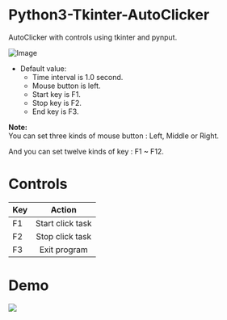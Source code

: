 # Python3-Tkinter-AutoClicker
AutoClicker with controls using tkinter and pynput.

![Image](https://i.imgur.com/XoWArhk.png)

* Default value:
    * Time interval is 1.0 second.
    * Mouse button is left.
    * Start key is F1.
    * Stop key is F2.
    *  End key is F3.
        
**Note:**  
You can set three kinds of mouse button : Left, Middle or Right.

And you can set twelve kinds of key : F1 ~ F12.

# Controls

| Key  | Action |
| ------------- |:-------------:|
| F1      | Start click task     |
| F2      | Stop click task     |
| F3      | Exit program     |

# Demo
[![](https://img.youtube.com/vi/ohYgznUyeHQ/maxresdefault.jpg)](https://www.youtube.com/watch?v=ohYgznUyeHQ "")